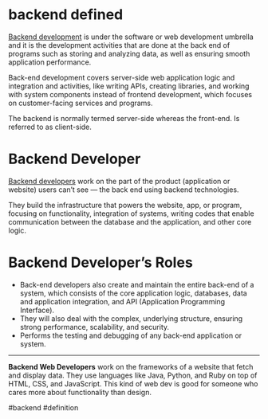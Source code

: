 # backend defined
[Backend development](https://masteringbackend.com/posts/backend-development-the-ultimate-guide) is under the software or web development umbrella and it is the development activities that are done at the back end of programs such as storing and analyzing data, as well as ensuring smooth application performance.

Back-end development covers server-side web application logic and integration and activities, like writing APIs, creating libraries, and working with system components instead of frontend development, which focuses on customer-facing services and programs.

The backend is normally termed server-side whereas the front-end. Is referred to as client-side.

# **Backend Developer**

[Backend developers](https://masteringbackend.com/posts/getting-started-with-backend-development/) work on the part of the product (application or website) users can’t see — the back end using backend technologies.

They build the infrastructure that powers the website, app, or program, focusing on functionality, integration of systems, writing codes that enable communication between the database and the application, and other core logic.

# **Backend Developer’s Roles**

-   Back-end developers also create and maintain the entire back-end of a system, which consists of the core application logic, databases, data and application integration, and API (Application Programming Interface).
-   They will also deal with the complex, underlying structure, ensuring strong performance, scalability, and security.
-   Performs the testing and debugging of any back-end application or system.
***
**Backend Web Developers** work on the frameworks of a website that fetch and display data. They use languages like Java, Python, and Ruby on top of HTML, CSS, and JavaScript. This kind of web dev is good for someone who cares more about functionality than design.

#backend #definition 
